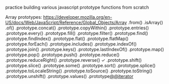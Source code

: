 practice building various javascript prototype functions from scratch

Array prototypes:
https://developer.mozilla.org/en-US/docs/Web/JavaScript/Reference/Global_Objects/Array
.from()
.isArray()
.of()
.prototype.concat()
.prototype.copyWithin()
.prototype.entries()
.prototype.every()
.prototype.fill()
.prototype.filter()
.prototype.find()
.prototype.findIndex()
.prototype.flat()
.prototype.flatMap()
.prototype.forEach()
.prototype.includes()
.prototype.indexOf()
.prototype.join()
.prototype.keys()
.prototype.lastIndexOf()
.prototype.map()
.prototype.pop()
.prototype.push()
.prototype.reduce()
.prototype.reduceRight()
.prototype.reverse() ✓
.prototype.shift()
.prototype.slice()
.prototype.some()
.prototype.sort()
.prototype.splice()
.prototype.toLocaleString()
.prototype.toSource()
.prototype.toString()
.prototype.unshift()
.prototype.values()
.prototype[@@iterator]()